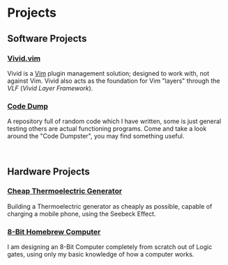 # Projects

<!-- METADATA
###AUTHOR###:Alex Vear
-->

## Software Projects

### [Vivid.vim](https://github.com/axvr/Vivid.vim)

Vivid is a [Vim](https://www.vim.org) plugin management solution; designed to
work with, not against Vim. Vivid also acts as the foundation for Vim "layers"
through the _VLF_ (_Vivid Layer Framework_).

### [Code Dump](https://github.com/axvr/codedump)

A repository full of random code which I have written, some is just general
testing others are actual functioning programs. Come and take a look around the
"Code Dumpster", you may find something useful.

<br>

## Hardware Projects

### [Cheap Thermoelectric Generator](/projects/TEG)

Building a Thermoelectric generator as cheaply as possible, capable of charging
a mobile phone, using the Seebeck Effect.

### [8-Bit Homebrew Computer](/projects/8-Bit-HBC)

I am designing an 8-Bit Computer completely from scratch out of Logic gates,
using only my basic knowledge of how a computer works.
